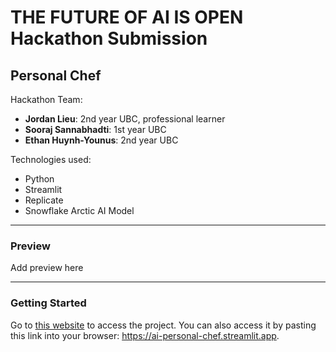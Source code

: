 # THE FUTURE OF AI IS OPEN Hackathon Submission

## Personal Chef

Hackathon Team:

- **Jordan Lieu**: 2nd year UBC, professional learner
- **Sooraj Sannabhadti**: 1st year UBC
- **Ethan Huynh-Younus**: 2nd year UBC

Technologies used:

- Python
- Streamlit
- Replicate
- Snowflake Arctic AI Model

---

### Preview

Add preview here

---

### Getting Started

Go to [this website](https://ai-personal-chef.streamlit.app) to access the project. You can also access it by pasting this link into your browser: <https://ai-personal-chef.streamlit.app>.
